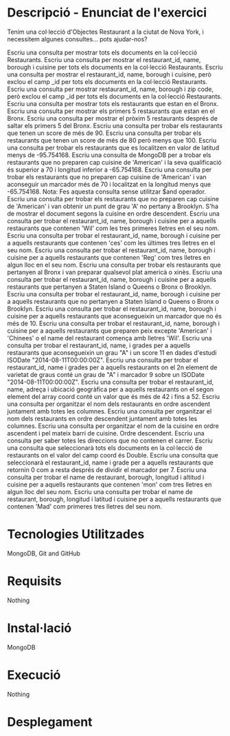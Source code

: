 # Descripció - Enunciat de l'exercici

Tenim una col·lecció d'Objectes Restaurant a la ciutat de Nova York, i necessitem algunes consultes... pots ajudar-nos?

Escriu una consulta per mostrar tots els documents en la col·lecció Restaurants.
Escriu una consulta per mostrar el restaurant_id, name, borough i cuisine per tots els documents en la col·lecció Restaurants.
Escriu una consulta per mostrar el restaurant_id, name, borough i cuisine, però exclou el camp _id per tots els documents en la col·lecció Restaurants.
Escriu una consulta per mostrar restaurant_id, name, borough i zip code, però exclou el camp _id per tots els documents en la col·lecció Restaurants.
Escriu una consulta per mostrar tots els restaurants que estan en el Bronx.
Escriu una consulta per mostrar els primers 5 restaurants que estan en el Bronx.
Escriu una consulta per mostrar el pròxim 5 restaurants després de saltar els primers 5 del Bronx.
Escriu una consulta per trobar els restaurants que tenen un score de més de 90.
Escriu una consulta per trobar els restaurants que tenen un score de més de 80 però menys que 100.
Escriu una consulta per trobar els restaurants que es localitzen en valor de latitud menys de -95.754168.
Escriu una consulta de MongoDB per a trobar els restaurants que no preparen cap cuisine de 'American' i la seva qualificació és superior a 70 i longitud inferior a -65.754168.
Escriu una consulta per trobar els restaurants que no preparen cap cuisine de 'American' i van aconseguir un marcador més de 70 i localitzat en la longitud menys que -65.754168. Nota: Fes aquesta consulta sense utilitzar $and operador.
Escriu una consulta per trobar els restaurants que no preparen cap cuisine de 'American' i van obtenir un punt de grau 'A' no pertany a Brooklyn. S'ha de mostrar el document segons la cuisine en ordre descendent.
Escriu una consulta per trobar el restaurant_id, name, borough i cuisine per a aquells restaurants que contenen 'Wil' com les tres primeres lletres en el seu nom.
Escriu una consulta per trobar el restaurant_id, name, borough i cuisine per a aquells restaurants que contenen 'ces' com les últimes tres lletres en el seu nom.
Escriu una consulta per trobar el restaurant_id, name, borough i cuisine per a aquells restaurants que contenen 'Reg' com tres lletres en algun lloc en el seu nom.
Escriu una consulta per trobar els restaurants que pertanyen al Bronx i van preparar qualsevol plat americà o xinès.
Escriu una consulta per trobar el restaurant_id, name, borough i cuisine per a aquells restaurants que pertanyen a Staten Island o Queens o Bronx o Brooklyn.
Escriu una consulta per trobar el restaurant_id, name, borough i cuisine per a aquells restaurants que no pertanyen a Staten Island o Queens o Bronx o Brooklyn.
Escriu una consulta per trobar el restaurant_id, name, borough i cuisine per a aquells restaurants que aconsegueixin un marcador que no és més de 10.
Escriu una consulta per trobar el restaurant_id, name, borough i cuisine per a aquells restaurants que preparen peix excepte 'American' i 'Chinees' o el name del restaurant comença amb lletres 'Wil'.
Escriu una consulta per trobar el restaurant_id, name, i grades per a aquells restaurants que aconsegueixin un grau "A" i un score 11 en dades d'estudi ISODate "2014-08-11T00:00:00Z".
Escriu una consulta per trobar el restaurant_id, name i grades per a aquells restaurants on el 2n element de varietat de graus conté un grau de "A" i marcador 9 sobre un ISODate "2014-08-11T00:00:00Z".
Escriu una consulta per trobar el restaurant_id, name, adreça i ubicació geogràfica per a aquells restaurants on el segon element del array coord conté un valor que és més de 42 i fins a 52.
Escriu una consulta per organitzar el nom dels restaurants en ordre ascendent juntament amb totes les columnes.
Escriu una consulta per organitzar el nom dels restaurants en ordre descendent juntament amb totes les columnes.
Escriu una consulta per organitzar el nom de la cuisine en ordre ascendent i pel mateix barri de cuisine. Ordre descendent.
Escriu una consulta per saber totes les direccions que no contenen el carrer.
Escriu una consulta que seleccionarà tots els documents en la col·lecció de restaurants on el valor del camp coord és Double.
Escriu una consulta que seleccionarà el restaurant_id, name i grade per a aquells restaurants que retornin 0 com a resta després de dividir el marcador per 7.
Escriu una consulta per trobar el name de restaurant, borough, longitud i altitud i cuisine per a aquells restaurants que contenen 'mon' com tres lletres en algun lloc del seu nom.
Escriu una consulta per trobar el name de restaurant, borough, longitud i latitud i cuisine per a aquells restaurants que contenen 'Mad' com primeres tres lletres del seu nom.


# Tecnologies Utilitzades

MongoDB, Git and GitHub

# Requisits

Nothing

# Instal·lació

MongoDB

# Execució

Nothing

# Desplegament
